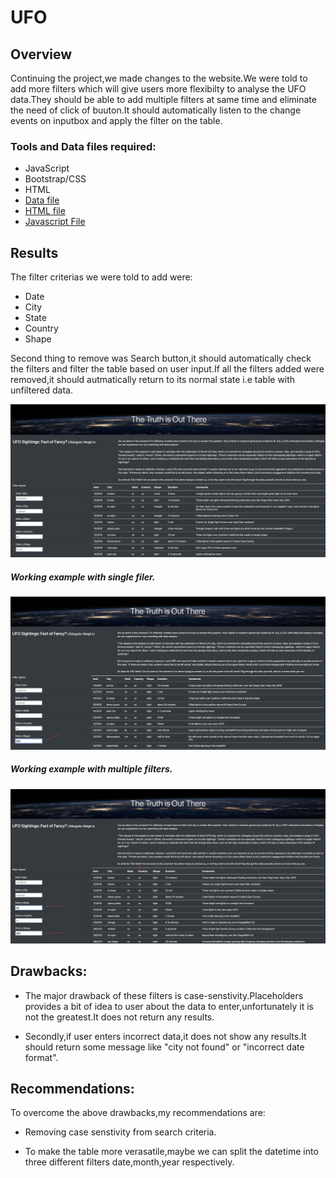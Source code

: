 # UFO

## Overview

Continuing the project,we made changes to the website.We were told to add more filters which will give users more flexibilty to analyse the UFO data.They should be able to add multiple filters at same time and eliminate the need of click of buuton.It should automatically listen to the change events on inputbox and apply the filter on the table.

### Tools and Data files required:

- JavaScript
- Bootstrap/CSS
- HTML
- [Data file](static/js/data.js)
- [HTML file](index.html)
- [Javascript File](static/js/app.js)


## Results

The filter criterias we were told to add were:

- Date
- City
- State
- Country
- Shape

Second thing to remove was Search button,it should automatically check the filters and filter the table based on user input.If all the filters added were removed,it should autmatically return to its normal state i.e table with unfiltered data.

![1](static/images/1.png)


##### Working example with single filer.

![2](static/images/2.png)

##### Working example with multiple filters.

![3](static/images/3.png)

## Drawbacks:

- The major drawback of these filters is case-senstivity.Placeholders provides a bit of idea to user about the data to enter,unfortunately it is not the greatest.It does not return any results.

- Secondly,if user enters incorrect data,it does not show any results.It should return some message like "city not found" or "incorrect date format".

## Recommendations:

To overcome the above drawbacks,my recommendations are:

- Removing case senstivity from search criteria.

- To make the table more verasatile,maybe we can split the datetime into three different filters date,month,year respectively.
